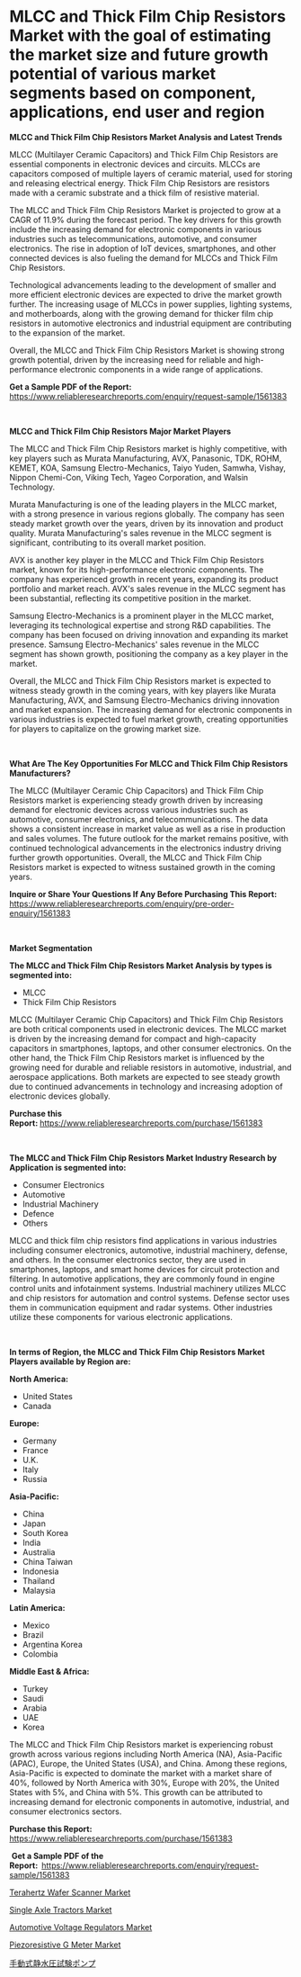<p><h1>MLCC and Thick Film Chip Resistors Market with the goal of estimating the market size and future growth potential of various market segments based on component, applications, end user and region</h1></p><p><strong>MLCC and Thick Film Chip Resistors Market Analysis and Latest Trends</strong></p>
<p><p>MLCC (Multilayer Ceramic Capacitors) and Thick Film Chip Resistors are essential components in electronic devices and circuits. MLCCs are capacitors composed of multiple layers of ceramic material, used for storing and releasing electrical energy. Thick Film Chip Resistors are resistors made with a ceramic substrate and a thick film of resistive material.</p><p>The MLCC and Thick Film Chip Resistors Market is projected to grow at a CAGR of 11.9% during the forecast period. The key drivers for this growth include the increasing demand for electronic components in various industries such as telecommunications, automotive, and consumer electronics. The rise in adoption of IoT devices, smartphones, and other connected devices is also fueling the demand for MLCCs and Thick Film Chip Resistors.</p><p>Technological advancements leading to the development of smaller and more efficient electronic devices are expected to drive the market growth further. The increasing usage of MLCCs in power supplies, lighting systems, and motherboards, along with the growing demand for thicker film chip resistors in automotive electronics and industrial equipment are contributing to the expansion of the market.</p><p>Overall, the MLCC and Thick Film Chip Resistors Market is showing strong growth potential, driven by the increasing need for reliable and high-performance electronic components in a wide range of applications.</p></p>
<p><strong>Get a Sample PDF of the Report:&nbsp;</strong> <a href="https://www.reliableresearchreports.com/enquiry/request-sample/1561383">https://www.reliableresearchreports.com/enquiry/request-sample/1561383</a></p>
<p>&nbsp;</p>
<p><strong>MLCC and Thick Film Chip Resistors Major Market Players</strong></p>
<p><p>The MLCC and Thick Film Chip Resistors market is highly competitive, with key players such as Murata Manufacturing, AVX, Panasonic, TDK, ROHM, KEMET, KOA, Samsung Electro-Mechanics, Taiyo Yuden, Samwha, Vishay, Nippon Chemi-Con, Viking Tech, Yageo Corporation, and Walsin Technology.</p><p>Murata Manufacturing is one of the leading players in the MLCC market, with a strong presence in various regions globally. The company has seen steady market growth over the years, driven by its innovation and product quality. Murata Manufacturing's sales revenue in the MLCC segment is significant, contributing to its overall market position.</p><p>AVX is another key player in the MLCC and Thick Film Chip Resistors market, known for its high-performance electronic components. The company has experienced growth in recent years, expanding its product portfolio and market reach. AVX's sales revenue in the MLCC segment has been substantial, reflecting its competitive position in the market.</p><p>Samsung Electro-Mechanics is a prominent player in the MLCC market, leveraging its technological expertise and strong R&D capabilities. The company has been focused on driving innovation and expanding its market presence. Samsung Electro-Mechanics' sales revenue in the MLCC segment has shown growth, positioning the company as a key player in the market.</p><p>Overall, the MLCC and Thick Film Chip Resistors market is expected to witness steady growth in the coming years, with key players like Murata Manufacturing, AVX, and Samsung Electro-Mechanics driving innovation and market expansion. The increasing demand for electronic components in various industries is expected to fuel market growth, creating opportunities for players to capitalize on the growing market size.</p></p>
<p>&nbsp;</p>
<p><strong>What Are The Key Opportunities For MLCC and Thick Film Chip Resistors Manufacturers?</strong></p>
<p><p>The MLCC (Multilayer Ceramic Chip Capacitors) and Thick Film Chip Resistors market is experiencing steady growth driven by increasing demand for electronic devices across various industries such as automotive, consumer electronics, and telecommunications. The data shows a consistent increase in market value as well as a rise in production and sales volumes. The future outlook for the market remains positive, with continued technological advancements in the electronics industry driving further growth opportunities. Overall, the MLCC and Thick Film Chip Resistors market is expected to witness sustained growth in the coming years.</p></p>
<p><strong>Inquire or Share Your Questions If Any Before Purchasing This Report:</strong> <a href="https://www.reliableresearchreports.com/enquiry/pre-order-enquiry/1561383">https://www.reliableresearchreports.com/enquiry/pre-order-enquiry/1561383</a></p>
<p>&nbsp;</p>
<p><strong>Market Segmentation</strong></p>
<p><strong>The MLCC and Thick Film Chip Resistors Market Analysis by types is segmented into:</strong></p>
<p><ul><li>MLCC</li><li>Thick Film Chip Resistors</li></ul></p>
<p><p>MLCC (Multilayer Ceramic Chip Capacitors) and Thick Film Chip Resistors are both critical components used in electronic devices. The MLCC market is driven by the increasing demand for compact and high-capacity capacitors in smartphones, laptops, and other consumer electronics. On the other hand, the Thick Film Chip Resistors market is influenced by the growing need for durable and reliable resistors in automotive, industrial, and aerospace applications. Both markets are expected to see steady growth due to continued advancements in technology and increasing adoption of electronic devices globally.</p></p>
<p><strong>Purchase this Report:&nbsp;</strong><a href="https://www.reliableresearchreports.com/purchase/1561383">https://www.reliableresearchreports.com/purchase/1561383</a></p>
<p>&nbsp;</p>
<p><strong>The MLCC and Thick Film Chip Resistors Market Industry Research by Application is segmented into:</strong></p>
<p><ul><li>Consumer Electronics</li><li>Automotive</li><li>Industrial Machinery</li><li>Defence</li><li>Others</li></ul></p>
<p><p>MLCC and thick film chip resistors find applications in various industries including consumer electronics, automotive, industrial machinery, defense, and others. In the consumer electronics sector, they are used in smartphones, laptops, and smart home devices for circuit protection and filtering. In automotive applications, they are commonly found in engine control units and infotainment systems. Industrial machinery utilizes MLCC and chip resistors for automation and control systems. Defense sector uses them in communication equipment and radar systems. Other industries utilize these components for various electronic applications.</p></p>
<p>&nbsp;</p>
<p><strong>In terms of Region, the MLCC and Thick Film Chip Resistors Market Players available by Region are:</strong></p>
<p>
    <p> <strong> North America: </strong>
        <ul>
            <li>United States</li>
            <li>Canada</li>
        </ul>
        </p> 
    <p> <strong> Europe: </strong>
        <ul>
            <li>Germany</li>
            <li>France</li>
            <li>U.K.</li>
            <li>Italy</li>
            <li>Russia</li>
        </ul>
        </p> 
    <p> <strong> Asia-Pacific: </strong>
        <ul>
            <li>China</li>
            <li>Japan</li>
            <li>South Korea</li>
            <li>India</li>
            <li>Australia</li>
            <li>China Taiwan</li>
            <li>Indonesia</li>
            <li>Thailand</li>
            <li>Malaysia</li>
        </ul>
        </p> 
    <p> <strong> Latin America: </strong>
        <ul>
            <li>Mexico</li>
            <li>Brazil</li>
            <li>Argentina Korea</li>
            <li>Colombia</li>
        </ul>
        </p> 
    <p> <strong> Middle East & Africa: </strong>
        <ul>
            <li>Turkey</li>
            <li>Saudi</li>
            <li>Arabia</li>
            <li>UAE</li>
            <li>Korea</li>
        </ul>
    </p>
    </p>
<p><p>The MLCC and Thick Film Chip Resistors market is experiencing robust growth across various regions including North America (NA), Asia-Pacific (APAC), Europe, the United States (USA), and China. Among these regions, Asia-Pacific is expected to dominate the market with a market share of 40%, followed by North America with 30%, Europe with 20%, the United States with 5%, and China with 5%. This growth can be attributed to increasing demand for electronic components in automotive, industrial, and consumer electronics sectors.</p></p>
<p><strong>Purchase this Report: </strong><a href="https://www.reliableresearchreports.com/purchase/1561383">https://www.reliableresearchreports.com/purchase/1561383</a></p>
<p>&nbsp;<strong>Get a Sample PDF of the Report:&nbsp;&nbsp;</strong><a href="https://www.reliableresearchreports.com/enquiry/request-sample/1561383">https://www.reliableresearchreports.com/enquiry/request-sample/1561383</a></p>
<p><strong></strong></p>
<p><p><a href="https://github.com/jaidynmorantestelletmjzya/Market-Research-Report-List-2/blob/main/terahertz-wafer-scanner-market.md">Terahertz Wafer Scanner Market</a></p><p><a href="https://issuu.com/reportprime-2/docs/single-axle-tractors-market-size-2030.pptx">Single Axle Tractors Market</a></p><p><a href="https://issuu.com/reportprime-2/docs/automotive-voltage-regulators-market-size-2030.ppt">Automotive Voltage Regulators Market</a></p><p><a href="https://github.com/juniordelafrance/Market-Research-Report-List-2/blob/main/piezoresistive-g-meter-market.md">Piezoresistive G Meter Market</a></p><p><a href="https://github.com/moulafa/Market-Research-Report-List-1/blob/main/125482512771.md">手動式静水圧試験ポンプ</a></p></p>